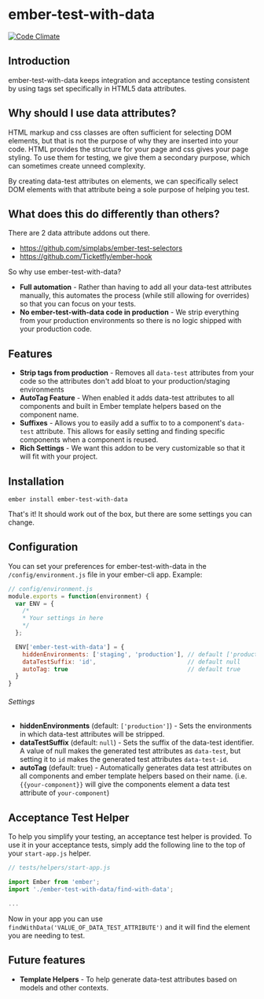 # ember-test-with-data

[![Code Climate](https://codeclimate.com/github/kylemellander/ember-test-with-data/badges/gpa.svg)](https://codeclimate.com/github/kylemellander/ember-test-with-data)

## Introduction

ember-test-with-data keeps integration and acceptance testing consistent by
using tags set specifically in HTML5 data attributes.  

## Why should I use data attributes?

HTML markup and css classes are often sufficient for selecting DOM elements, but
that is not the purpose of why they are inserted into your code. HTML provides
the structure for your page and css gives your page styling. To use them for
testing, we give them a secondary purpose, which can sometimes create unneed
complexity.

By creating data-test attributes on elements, we can specifically select DOM
elements with that attribute being a sole purpose of helping you test.

## What does this do differently than others?

There are 2 data attribute addons out there.

* https://github.com/simplabs/ember-test-selectors
* https://github.com/Ticketfly/ember-hook

So why use ember-test-with-data?

* **Full automation** - Rather than having to add all your data-test attributes
manually, this automates the process (while still allowing for overrides) so
that you can focus on your tests.
* **No ember-test-with-data code in production** - We strip everything from your
production environments so there is no logic shipped with your production code.


## Features

* **Strip tags from production** - Removes all `data-test` attributes from your
code so the attributes don't add bloat to your production/staging environments
* **AutoTag Feature** - When enabled it adds data-test attributes to all
components and built in Ember template helpers based on the component name.
* **Suffixes** - Allows you to easily add a suffix to to a component's
`data-test` attribute. This allows for easily setting and finding specific
components when a component is reused.
* **Rich Settings** - We want this addon to be very customizable so that it will
fit with your project.

## Installation

```
ember install ember-test-with-data
```

That's it! It should work out of the box, but there are some settings you can
change.

## Configuration

You can set your preferences for ember-test-with-data in the
`/config/environment.js` file in your ember-cli app. Example:

```js
// config/environment.js
module.exports = function(environment) {
  var ENV = {
    /*
    * Your settings in here
    */
  };

  ENV['ember-test-with-data'] = {
    hiddenEnvironments: ['staging', 'production'], // default ['production']
    dataTestSuffix: 'id',                          // default null
    autoTag: true                                  // default true
  }
}
```

###### Settings

* **hiddenEnvironments** (default: `['production']`) - Sets the environments in
which data-test attributes will be stripped.
* **dataTestSuffix** (default: `null`) - Sets the suffix of the data-test
identifier. A value of null makes the generated test attributes as `data-test`,
but setting it to `id` makes the generated test attributes `data-test-id`.
* **autoTag** (default: true) - Automatically generates data test attributes on
all components and ember template helpers based on their name. (i.e.
`{{your-component}}` will give the components element a data test attribute of
`your-component`)

## Acceptance Test Helper

To help you simplify your testing, an acceptance test helper is provided.  To
use it in your acceptance tests, simply add the following line to the top of
your `start-app.js` helper.

```js
// tests/helpers/start-app.js

import Ember from 'ember';
import './ember-test-with-data/find-with-data';

...
```

Now in your app you can use `findWithData('VALUE_OF_DATA_TEST_ATTRIBUTE')` and
it will find the element you are needing to test.

## Future features

* **Template Helpers** - To help generate data-test attributes based on models
and other contexts.
